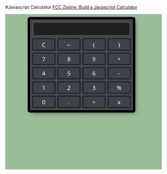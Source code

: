 #Javascript Calculator
[FCC Zipline: Build a Javascript Calculator](https://www.freecodecamp.com/challenges/build-a-javascript-calculator)

![img](https://raw.githubusercontent.com/4iar/javascript-calculator/master/demo.gif?token=AHrh4OFj-lKmV_9byME10BcEFIUOMHm3ks5XXLRUwA%3D%3D)
